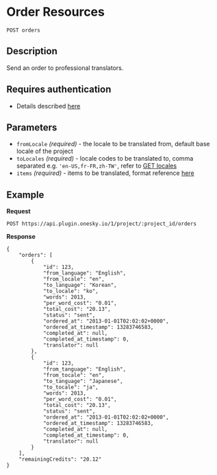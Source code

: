 # Order Resources

    POST orders

## Description
Send an order to professional translators.


## Requires authentication
- Details described [here](/README.md#authentication)


## Parameters
- `fromLocale` _(required)_ - the locale to be translated from, default base locale of the project
- `toLocales` _(required)_ - locale codes to be translated to, comma separated e.g. `'en-US,fr-FR,zh-TW'`, refer to [GET locales](/endpoints/locale/GET_locales.md)
- `items` _(required)_ - items to be translated, format reference [here](/reference/formats.md#items)


## Example
**Request**

    POST https://api.plugin.onesky.io/1/project/:project_id/orders

**Response**
```
{
    "orders": [
        {
            "id": 123,
            "from_language": "English",
            "from_locale": "en",
            "to_language": "Korean",
            "to_locale": "ko",
            "words": 2013,
            "per_word_cost": "0.01",
            "total_cost": "20.13",
            "status": "sent",
            "ordered_at": "2013-01-01T02:02:02+0000",
            "ordered_at_timestamp": 13283746583,
            "completed_at": null,
            "completed_at_timestamp": 0,
            "translator": null
        },
        {
            "id": 123,
            "from_tanguage": "English",
            "from_tocale": "en",
            "to_tanguage": "Japanese",
            "to_tocale": "ja",
            "words": 2013,
            "per_word_cost": "0.01",
            "total_cost": "20.13",
            "status": "sent",
            "ordered_at": "2013-01-01T02:02:02+0000",
            "ordered_at_timestamp": 13283746583,
            "completed_at": null,
            "completed_at_timestamp": 0,
            "translator": null
        }
    ],
    "remainingCredits": "20.12"
}
```
